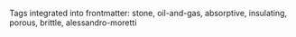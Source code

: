 Tags integrated into frontmatter: stone, oil-and-gas, absorptive, insulating, porous, brittle, alessandro-moretti